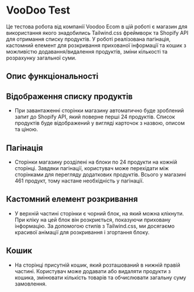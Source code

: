 # VooDoo Test

Це тестова робота від компанії Voodoo Ecom в цій роботі є магазин для використання якого знадобились Tailwind.css фреймворк та Shopify API для отримання списку продуктів. У роботі реалізована пагінація, кастомний елемент для розкривання прихованої інформації та кошик з можливістю додавання/видалення продуктів, зміни кількості та розрахунку загальної суми.

## Опис функціональності

## Відображення списку продуктів

- При завантаженні сторінки магазину автоматично буде зроблений запит до Shopify API, який поверне перші 24 продуктів. Список продуктів буде відображений у вигляді карточок з назвою, описом та ціною.

## Пагінація

- Сторінки магазину розділені на блоки по 24 продукти на кожній сторінці. Завдяки пагінації, користувач може перехідати між сторінками для перегляду додаткових продуктів. Всього у магазині 461 продукт, тому настане необхідність у пагінації.

## Кастомний елемент розкривання

- У верхній частині сторінки є чорний блок, на який можна клікнути. При кліку на цей блок він розкриється, показуючи приховану інформацію. За допомогою стилів з Tailwind.css, ми досягаємо красивої анімації для розкривання і згортання блоку.

## Кошик

- На сторінці присутній кошик, який розташований в нижній правій частині. Користувач може додавати або видаляти продукти з кошика, змінювати кількість товарів та обчислювати загальну суму замовлення.

